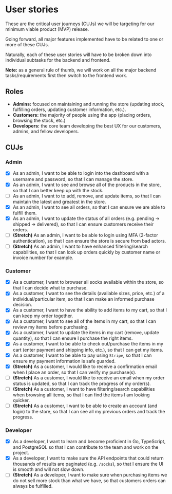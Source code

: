 # User stories

These are the critical user journeys (CUJs) we will be targeting for our minimum viable product (MVP) release.

Going forward, all major features implemented have to be related to one or more of these CUJs.

Naturally, each of these user stories will have to be broken down into individual subtasks for the backend and frontend.

**Note:** as a general rule of thumb, we will work on all the major backend tasks/requirements first then switch to the frontend work.

## Roles

- **Admins:** focused on maintaining and running the store (updating stock, fulfilling orders, updating customer information, etc.).
- **Customers:** the majority of people using the app (placing orders, browsing the stock, etc.)
- **Developers:** the core team developing the best UX for our customers, admins, and fellow developers.

## CUJs

### Admin

- [x] As an admin, I want to be able to login into the dashboard with a username and password, so that I can manage the store.
- [x] As an admin, I want to see and browse all of the products in the store, so that I can better keep up with the stock.
- [ ] As an admin, I want to to add, remove, and update items, so that I can maintain the latest and greatest in the store.
- [x] As an admin, I want to see all orders, so that I can ensure we are able to fulfill them.
- [x] As an admin, I want to update the status of all orders (e.g. pending -> shipped -> delivered), so that I can ensure customers receive their orders.
- [ ] **(Stretch)** As an admin, I want to be able to login using MFA (2-factor authentication), so that I can ensure the store is secure from bad actors.
- [ ] **(Stretch)** As an admin, I want to have enhanced filtering/search capabilities, so that I can look up orders quickly by customer name or invoice number for example.

### Customer

- [x] As a customer, I want to browser all socks available within the store, so that I can decide what to purchase.
- [x] As a customer, I want to see the details (available sizes, price, etc.) of a individual/particular item, so that I can make an informed purchase decision.
- [x] As a customer, I want to have the ability to add items to my cart, so that I can keep my order together.
- [x] As a customer, I want to see all of the items in my cart, so that I can review my items before purchasing.
- [x] As a customer, I want to update the items in my cart (remove, update quantity), so that I can ensure I purchase the right items.
- [x] As a customer, I want to be able to check out/purchase the items in my cart (enter payment and shipping info, etc.), so that I can get my items.
- [x] As a customer, I want to be able to pay using `Stripe`, so that I can ensure my payment information is safe guarded.
- [x] **(Stretch)** As a customer, I would like to receive a confirmation email when I place an order, so that I can verify my purchase(s).
- [ ] **(Stretch)** As a customer, I would like to receive an email when my order status is updated, so that I can track the progress of my order(s).
- [ ] **(Stretch)** As a customer, I want to have filtering/search capabilities when browsing all items, so that I can find the items I am looking quicker.
- [ ] **(Stretch)** As a customer, I want to be able to create an account (and login) to the store, so that I can see all my previous orders and track the progress.

### Developer

- [x] As a developer, I want to learn and become proficient in Go, TypeScript, and PostgreSQL so that I can contribute to the team and work on the project.
- [x] As a developer, I want to make sure the API endpoints that could return thousands of results are paginated (e.g. `/socks`), so that I ensure the UI is smooth and will not slow down.
- [ ] **(Stretch)** As a developer, I want to make sure when purchasing items we do not sell more stock than what we have, so that customers orders can always be fulfilled.
